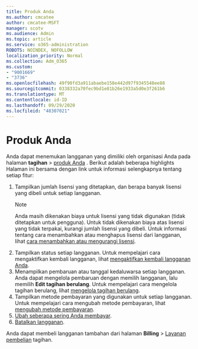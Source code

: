 ```yaml
---
title: Produk Anda
ms.author: cmcatee
author: cmcatee-MSFT
manager: scotv
ms.audience: Admin
ms.topic: article
ms.service: o365-administration
ROBOTS: NOINDEX, NOFOLLOW
localization_priority: Normal
ms.collection: Adm_O365
ms.custom:
- "9001669"
- "3736"
ms.openlocfilehash: 49f90fd3a911abaebe158e442d97f9345548ee88
ms.sourcegitcommit: 0338332a70fec9bd1e81b26e1933a5d0e3f261b6
ms.translationtype: MT
ms.contentlocale: id-ID
ms.lasthandoff: 09/29/2020
ms.locfileid: "48307021"
---
```

# <a name="your-products"></a>Produk Anda

Anda dapat menemukan langganan yang dimiliki oleh organisasi Anda pada halaman **tagihan**  >  [produk Anda](https://go.microsoft.com/fwlink/p/?linkid=842054) . Berikut adalah beberapa highlights Halaman ini bersama dengan link untuk informasi selengkapnya tentang setiap fitur:

1. Tampilkan jumlah lisensi yang ditetapkan, dan berapa banyak lisensi yang dibeli untuk setiap langganan.
    > [!NOTE]
    > Anda masih dikenakan biaya untuk lisensi yang tidak digunakan (tidak ditetapkan untuk pengguna). Untuk tidak dikenakan biaya atas lisensi yang tidak terpakai, kurangi jumlah lisensi yang dibeli. Untuk informasi tentang cara menambahkan atau menghapus lisensi dari langganan, lihat [cara menambahkan atau mengurangi lisensi](https://docs.microsoft.com/alchemyinsights/how-to-add-or-reduce-licenses).
2. Tampilkan status setiap langganan. Untuk mempelajari cara mengaktifkan kembali langganan, lihat [mengaktifkan kembali langganan Anda](reactivate-your-subscription.md).
3. Menampilkan pembaruan atau tanggal kedaluwarsa setiap langganan. Anda dapat mengelola pembaruan dengan memilih langganan, lalu memilih **Edit tagihan berulang**. Untuk mempelajari cara mengelola tagihan berulang, lihat [mengelola tagihan berulang](manage-auto-renewal.md).
4. Tampilkan metode pembayaran yang digunakan untuk setiap langganan. Untuk mempelajari cara mengubah metode pembayaran, lihat [mengubah metode pembayaran](change-payment-method.md).
5. [Ubah seberapa sering Anda membayar](change-how-often-you-pay.md).
6. [Batalkan langganan](https://go.microsoft.com/fwlink/?linkid=2119113).

Anda dapat membeli langganan tambahan dari halaman **Billing**  >  [Layanan pembelian](https://go.microsoft.com/fwlink/p/?linkid=868433) tagihan.